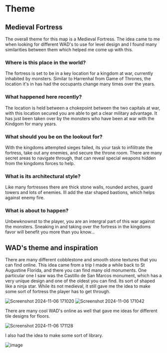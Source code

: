 # Theme

## Medieval Fortress

The overall theme for this map is a Medieval Fortress. The idea came to me when looking for different WAD's to use for level design and I found many similarities between them which helped me come up with this.


### Where is this place in the world?

The fortress is set to be in a key location for a kingdom at war, currently inhabited by monsters. Similar to Harrenhal from Game of Thrones, the location it's in
has had the occupants change many times over the years. 

### What happened here recently? 

The location is held between a chokepoint between the two capitals at war, with this location secured you are able to get a clear military advantage.
It has just been taken over by the monsters who have been at war with the Kindgom for many years.

### What should you be on the lookout for?

With the kingdoms attempted sieges failed, its your task to infilitrate the fortress, take out any enemies, and secure the throne room. 
There are many secret areas to navigate through, that can reveal special weapons hidden from the kingdoms forces to help. 

### What is its architectural style?

Like many fortresses there are thick stone walls, rounded arches, guard towers and lots of enemies. Ill add the star shaped bastions, which helps against enemy fire.

### What is about to happen?

Unbewknownst to the player, you are an intergral part of this war against the monsters. Sneaking in and taking over the fortress in the kingdoms favor will
benefit you more than you know...


## WAD's theme and inspiration

There are many different cobblestone and smooth stone textures that you can find online. This idea came from a trip I made a while back to St Augustine Florida, and there you can find many old monuments.
One particular one I saw was the Castillo de San Marcos monument, which has a very unique design and one of the oldest you can find. Its sort of shaped like a ninja star. While its not medieval, it still gave me the idea to make some sort of fortress the player has 
to get through. 

![Screenshot 2024-11-06 171020](https://github.com/user-attachments/assets/ca5c6915-76a5-47d9-844d-5ee0862f436a)
![Screenshot 2024-11-06 171042](https://github.com/user-attachments/assets/d33594c5-e969-44a4-bf29-75701dec98df)

There are many cool WAD's online as well that gave me ideas for different tile designs for floors. 


![Screenshot 2024-11-06 171128](https://github.com/user-attachments/assets/b9b61742-e25b-4d84-b4d4-4ade60b68f83)

I also had the idea to make some sort of library. 


![image](https://github.com/user-attachments/assets/5d3dedbb-105d-4fe1-8328-192a685d6609)

